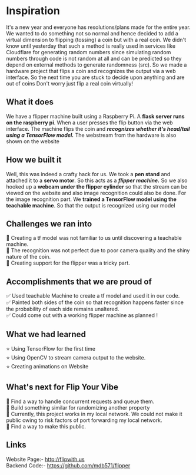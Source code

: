 # Inspiration
It's a new year and everyone has resolutions/plans made for the entire year. We wanted to do something not so normal and hence decided to add a virtual dimension to flipping (tossing) a coin but with a real coin. We didn't know until yesterday that such a method is really used in services like Cloudflare for generating random numbers since simulating random numbers through code is not random at all and can be predicted so they depend on external methods to generate randomness (src). So we made a hardware project that flips a coin and recognizes the output via a web interface. So the next time you are stuck to decide upon anything and are out of coins Don't worry just flip a real coin virtually!  

## What it does
We have a flipper machine built using a Raspberry Pi. A **flask server runs on the raspberry pi**. When a user presses the flip button via the web interface. The machine flips the coin and ***recognizes whether it's head/tail using a TensorFlow model.*** The webstream from the hardware is also shown on the website  

## How we built it
Well, this was indeed a crafty hack for us. We took a **pen stand** and attached it to a **servo motor**. So this acts as a ***flipper machine.*** So we also hooked up a **webcam under the flipper cylinder** so that the stream can be viewed on the website and also image recognition could also be done. For the image recognition part. We **trained a TensorFlow model using the teachable machine**. So that the output is recognized using our model  

## Challenges we ran into
📌 Creating a tf model was not familiar to us until discovering a teachable machine.<br>
📌  The recognition was not perfect due to poor camera quality and the shiny nature of the coin.<br>
📌  Creating support for the flipper was a tricky part.<br>  

## Accomplishments that we are proud of
✅  Used teachable Machine to create a tf model and used it in our code.<br>
✅ Painted both sides of the coin so that recognition happens faster since the probability of each side remains unaltered.<br>
✅  Could come out with a working flipper machine as planned !<br>

## What we had learned
⭐  Using TensorFlow for the first time<br>
⭐  Using OpenCV to stream camera output to the website.<br>
⭐ Creating animations on Website<br>  

## What's next for Flip Your Vibe
📍  Find a way to handle concurrent requests and queue them.<br>
📍  Build something similar for randomizing another property<br>
📍  Currently, this project works in my local network. We could not make it public owing to risk factors of port forwarding my local network.<br>
📍  Find a way to make this public.<br>

## Links
Website Page:- http://flipwith.us  
Backend Code:- https://github.com/mdb571/flipper
